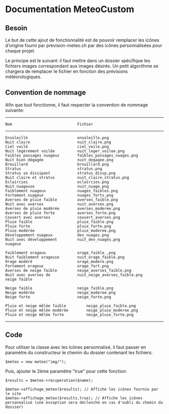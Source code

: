 # Documentation MeteoCustom

## Besoin

Le but de cette ajout de fonctionnalité est de pouvoir remplacer les icônes d'origine fourni par prevision-meteo.ch par des icônes personnalisées pour chaque projet.

Le principe est le suivant: il faut mettre dans un dossier spécifique les fichiers images correspondant aux images désirés. Un petit algorithme se chargera de remplacer le fichier en fonction des prévisions météorologiques.

## Convention de nommage

Afin que tout fonctionne, il faut respecter la convention de nommage suivante:

----------------------------------------------------------
	Nom								Fichier
------------------   -----------------------
    Ensoleillé						ensoleille.png
	Nuit claire						nuit_claire.png
	Ciel voilé						ciel_voile.png
	Nuit légèrement voilée			nuit_leger_voilee.png
	Faibles passages nuageux		faibles_passages_nuages.png
	Nuit bien dégagée				nuit_degagee.png
	Brouillard						brouillard.png
	Stratus							stratus.png
	Stratus se dissipant			stratus_dissp.png
	Nuit claire et stratus			nuit_claire_stratus.png
	Eclaircies						eclaircies.png
	Nuit nuageuse					nuit_nuage.png
	Faiblement nuageux				nuages_faibles.png
	Fortement nuageux				nuages_forts.png
	Averses de pluie faible			averses_faible.png
	Nuit avec averses				nuit_averses.png
	Averses de pluie modérée		averses_moderee.png
	Averses de pluie forte			averses_forte.png
	Couvert avec averses			couvert_averses.png
	Pluie faible					pluie_faible.png
	Pluie forte						pluie_forte.png
	Pluie modérée					pluie_moderee.png
	Développement nuageux			dev_nuages.png
	Nuit avec développement			nuit_dev_nuages.png
	nuageux	
	
	Faiblement orageux				orage_faible_.png
	Nuit faiblement orageuse		nuit_orage_faible.png
	Orage modéré					orage_modere.png
	Fortement orageux				orage_fort.png
	Averses de neige faible			neige_averses_faible.png
	Nuit avec averses de			nuit_neige_averses_faible.png
	neige faible
	
	Neige faible					neige_faible.png
	Neige modérée					neige_moderee.png
	Neige forte						neige_forte.png
	
	Pluie et neige mêlée faible			neige_pluie_faible.png	
	Pluie et neige mêlée modérée		neige_pluie_moderee.png	
	Pluie et neige mêlée forte			neige_pluie_forte.png

----------------------------------------------------------  

## Code

Pour utiliser la classe avec les icônes personnalisé, il faut passer en paramètre du constructeur le chemin du dossier contenant les fichiers:
````
$meteo = new meteo("img/");
````

Puis, ajouter le 2ème paramètre "true" pour cette fonction:
```
$results = $meteo->recuperation($name);

$meteo->affichage_meteo($results); // Affiche les icônes fournie par le site
$meteo->affichage_meteo($results,true); // Affiche les icônes personnalisé (une exception sera déclenché en cas d'oubli du chemin du dossier)
````
